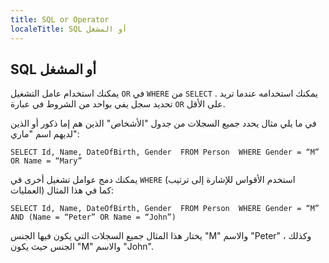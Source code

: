 ```yaml
---
title: SQL or Operator
localeTitle: SQL أو المشغل
---
```

## SQL أو المشغل

يمكنك استخدام عامل التشغيل `OR` في `WHERE` من `SELECT` . يمكنك استخدامه عندما تريد تحديد سجل يفي بواحد من الشروط في عبارة `OR` على الأقل.

في ما يلي مثال يحدد جميع السجلات من جدول "الأشخاص" الذين هم إما ذكور أو الذين لديهم اسم "ماري":

 `SELECT Id, Name, DateOfBirth, Gender 
 FROM Person 
 WHERE Gender = “M” OR Name = “Mary” 
` 

يمكنك دمج عوامل تشغيل أخرى في `WHERE` (استخدم الأقواس للإشارة إلى ترتيب العمليات) كما في هذا المثال:

 `SELECT Id, Name, DateOfBirth, Gender 
 FROM Person 
 WHERE Gender = “M” AND (Name = “Peter” OR Name = “John”) 
` 

يختار هذا المثال جميع السجلات التي يكون فيها الجنس "M" والاسم "Peter" ، وكذلك الجنس حيث يكون "M" والاسم "John".